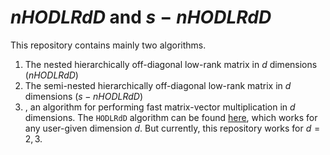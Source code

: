 # $nHODLRdD$ and $s-nHODLRdD$
This repository contains mainly two algorithms.
1. The nested hierarchically off-diagonal low-rank matrix in $d$ dimensions ($nHODLRdD$)
2. The semi-nested hierarchically off-diagonal low-rank matrix in $d$ dimensions ($s-nHODLRdD$)
3. , an algorithm for performing fast matrix-vector multiplication in $d$ dimensions. The `HODLRdD` algorithm can be found [here](https://github.com/SAFRAN-LAB/HODLRdD), which works for any user-given dimension $d$. But currently, this repository works for $d=2,3$. 
